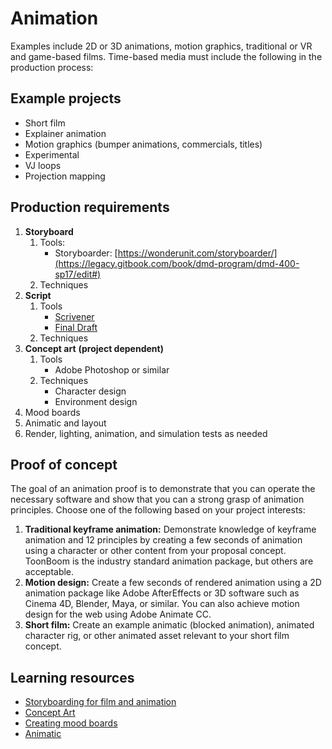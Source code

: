 # Animation

Examples include 2D or 3D animations, motion graphics, traditional or VR  and game-based films. Time-based media must include the following in the production process:



## Example projects

* Short film
* Explainer animation
* Motion graphics \(bumper animations, commercials, titles\)
* Experimental
* VJ loops
* Projection mapping

## Production requirements

1. **Storyboard**
   1. Tools:
      - Storyboarder: [https://wonderunit.com/storyboarder/](https://legacy.gitbook.com/book/dmd-program/dmd-400-sp17/edit#)
   2. Techniques
2. **Script**
   1. Tools
      - [Scrivener](https://www.literatureandlatte.com/scrivener/overview)
      - [Final Draft](https://www.finaldraft.com/)
   2. Techniques
3. **Concept art** **\(project dependent\)**
   1. Tools
      - Adobe Photoshop or similar
   2. Techniques
      - Character design
      - Environment design
4. Mood boards
5. Animatic and layout
6. Render, lighting, animation, and simulation tests as needed

## Proof of concept

The goal of an animation proof is to demonstrate that you can operate the necessary software and show that you can a strong grasp of animation principles. Choose one of the following based on your project interests:

1. **Traditional keyframe animation:** Demonstrate knowledge of keyframe animation and 12 principles by creating a few seconds of animation using a character or other content from your proposal concept. ToonBoom is the industry standard animation package, but others are acceptable.
2. **Motion design:** Create a few seconds of rendered animation using a 2D animation package like Adobe AfterEffects or 3D software such as Cinema 4D, Blender, Maya, or similar. You can also achieve motion design for the web using Adobe Animate CC.
3. **Short film:** Create an example animatic \(blocked animation\), animated character rig, or other animated asset relevant to your short film concept.


## Learning resources

- [Storyboarding for film and animation](https://www.youtube.com/watch?v=RQsvhq28sOI)
- [Concept Art](https://www.youtube.com/playlist?list=PLMgH0Xj7qSJe6XXj--j_1QyJoztbbq45Z)
- [Creating mood boards](https://www.lynda.com/Design-Color-tutorials/Developing-Mood-Board/141129-2.html?org=psu.edu)
- [Animatic](https://www.lynda.com/Animation-tutorials/Animatics-layouts/466191/511830-4.html?org=psu.edu)
